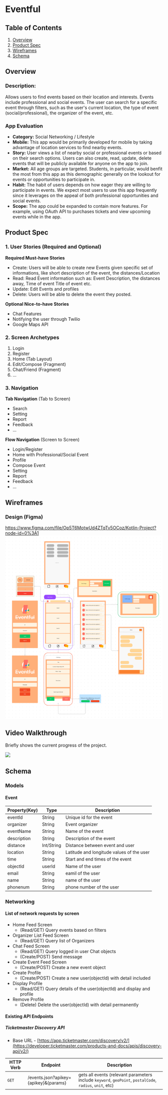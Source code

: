# Eventful

## Table of Contents
1. [Overview](#Overview)
1. [Product Spec](#Product-Spec)
1. [Wireframes](#Wireframes)
1. [Schema](#Schema)

## Overview
### Description: 
Allows users to find events based on their location and interests. Events include professional and social events. The user can search for a specific event through filters, such as the user's current location, the type of event (social/professional), the organizer of the event, etc.

### App Evaluation
- **Category:** Social Networking / Lifestyle
- **Mobile:** This app would be primarily developed for mobile by taking advantage of location services to find nearby events.
- **Story:** User views a list of nearby social or professional events or based on their search options. Users can also create, read, update, delete events that will be publicly available for anyone on the app to join.
- **Market:** All age groups are targeted. Students, in particular, would benfit the most from this app as this demographic generally on the lookout for events or opportunities to participate in.
- **Habit:** The habit of users depends on how eager they are willing to participate in events. We expect most users to use this app frequently since it leverages on the appeal of both professional opportunities and social events.
- **Scope:** The app could be expanded to contain more features. For example, using OAuth API to purchases tickets and view upcoming events while in the app.

## Product Spec
### 1. User Stories (Required and Optional)

**Required Must-have Stories**
- Create: Users will be able to create new Events given specific set of informations, like short description of the event, the distances/Location  
- Read: Read Event information such as: Event Description, the distances away, Time of event Title of event etc.  
- Update: Edit Events and profiles  
- Delete: Users will be able to delete the event they posted.

**Optional Nice-to-have Stories**
- Chat Features
- Notifying the user through Twilio
- Google Maps API

### 2. Screen Archetypes
1. Login
2. Register
3. Home (Tab Layout)
4. Edit/Compose (Fragment)
5. Chat/Friend (Fragment)
6. ...

### 3. Navigation

**Tab Navigation** (Tab to Screen)
- Search
- Setting
- Report
- Feedback
- ...

**Flow Navigation** (Screen to Screen)
- Login/Register
- Home with Professional/Social Event
- Profile
- Compose Event 
- Setting
- Report
- Feedback
- ...

## Wireframes
### Design (Figma)
https://www.figma.com/file/Op5T6MotwUd4ZTqTv5OCoz/Kotlin-Project?node-id=0%3A1
<img src='https://github.com/Codepath-Android-pod1/Final_Project/blob/master/WireFrame3.png' />

## Video Walkthrough
Briefly shows the current progress of the project.

<img src='https://github.com/Codepath-Android-pod1/Final_Project/blob/master/CP-3.gif' />


## Schema 
### Models
#### Event

| Property(Key) | Type          | Description  |
| ------------- |-------------  | ------------ |
| eventId       | String        | Unique id for the event |
| organizer     | String        | Event organizer |
| eventName     | String        | Name of the event|
| description   | String        | Description of the event|
| distance      | Int/String    | Distance between event and user|
| location      | String        | Latitude and longitude values of the user|
| time          | String        | Start and end times of the event|
| objectId      | userId        | Name of the user|
| email         | String        | eamil of the user|
| name          | String        | name of the user|
| phonenum      | String        | phone number of the user|

### Networking
#### List of network requests by screen
 - Home Feed Screen
    - (Read/GET) Query events based on filters
 - Organizer List Feed Screen
    - (Read/GET) Query list of Organizers
 - Chat Feed Screen
    - (Read/GET) Query logged in user Chat objects
    - (Create/POST) Send message
 - Create Event Feed Screen  
    - (Create/POST) Create a new event object
 - Create Profile
    - (Create/POST) Create a new user(objectId) with detail included
 - Display Profile
    - (Read/GET) Query details of the user(objectId) and display and profile
 - Remove Profile
    - (Delete) Delete the user(objectId) with detail permanently

#### Existing API Endpoints
##### Ticketmaster Discovery API
- Base URL - [https://app.ticketmaster.com/discovery/v2/](https://developer.ticketmaster.com/products-and-docs/apis/discovery-api/v2/)

 HTTP Verb | Endpoint | Description
 ----------|----------|------------
  `GET`    | /events.json?apikey={apikey}&{params} | gets all events (relevant parameters include `keyword`, `geoPoint`, `postalCode`, `radius`, `unit`, etc)
